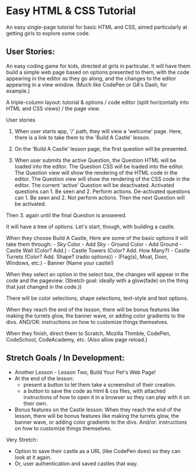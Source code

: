 # Easy HTML & CSS Tutorial

An easy single-page tutorial for basic HTML and CSS, aimed particularly at getting girls to explore some code.


## User Stories:

An easy coding game for kids, directed at girls in particular.
  It will have them build a simple web page based on options presented to them, with the code appearing in the editor as they go along, and the changes to the editor appearing in a view window. (Much like CodePen or GA's Dash, for example.)

  A triple-column layout: tutorial & options / code editor (split horizontally into HTML and CSS views) / the page view.


User stories
1. When user starts app, '/' path,
they will view a 'welcome' page. Here, there is a link to take them to the 'Build A Castle' lesson.

2. On the 'Build A Castle' lesson page, the first question will be presented.

3. When user submits the active Question, the Question HTML will be loaded into the editor.
The Question CSS will be loaded into the editor.
The Question view will show the rendering of the HTML code in the editor.
The Question view will show the rendering of the CSS code in the editor.
The current 'active' Question will be deactivated.
  Activated questions can 1. Be seen and 2. Perform actions.
  De-activated questions can 1. Be seen and 2. Not perform actions.
Then the next Question will be activated.

Then 3. again until the final Question is answered.

  It will have a tree of options. Let's start, though, with building a castle.

When they choose Build A Castle,
  Here are some of the basic options it will take them through:
    - Sky Color - Add Sky
    - Ground Color - Add Ground
    - Castle Wall (Color? Add.)
    - Castle Towers (Color? Add. How Many?)
    - Castle Turrets (Color? Add. Shape? (radio options))
    -  (Flag(s), Moat, Door, Windows, etc.)
    - Banner (Name your castle!)

  When they select an option in the select box, the changes will appear in the code and the pageview. (Stretch goal: ideally with a glow(fade) on the thing that just changed in the code.))

  There will be color selections, shape selections, text-style and text options.

  When they reach the end of the lesson, there will be bonus features like making the turrets glow, the banner wave, or adding color gradients to the divs.
  AND/OR: instructions on how to customize things themselves.


  When they finish, direct them to Scratch, Mozilla Thimble, CodePen, CodeSchool, CodeAcademy, etc. (Also allow page reload.)

## Stretch Goals / In Development:
- Another Lesson - Lesson Two, Build Your Pet's Web Page!
- At the end of the lesson:
  - present a button to let them take a screenshot of their creation.
  - a button to save the code as html & css files, with attached instructions of how to open it in a browser so they can play with it on their own.
- Bonus features on the Castle lesson:   When they reach the end of the lesson, there will be bonus features like making the turrets glow, the banner wave, or adding color gradients to the divs. And/or: instructions on how to customize things themselves.


Very Stretch:
- Option to save their castle as a URL (like CodePen does) so they can look at it again.
- Or, user authentication and saved castles that way.

